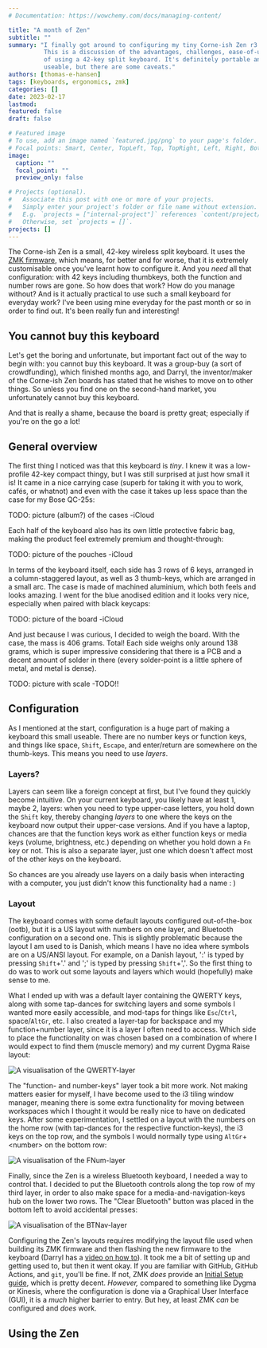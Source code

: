 ```yaml
---
# Documentation: https://wowchemy.com/docs/managing-content/

title: "A month of Zen"
subtitle: ""
summary: "I finally got around to configuring my tiny Corne-ish Zen r3 keyboard.
          This is a discussion of the advantages, challenges, ease-of-use, etc.
          of using a 42-key split keyboard. It's definitely portable and very
          useable, but there are some caveats."
authors: [thomas-e-hansen]
tags: [keyboards, ergonomics, zmk]
categories: []
date: 2023-02-17
lastmod:
featured: false
draft: false

# Featured image
# To use, add an image named `featured.jpg/png` to your page's folder.
# Focal points: Smart, Center, TopLeft, Top, TopRight, Left, Right, BottomLeft, Bottom, BottomRight.
image:
  caption: ""
  focal_point: ""
  preview_only: false

# Projects (optional).
#   Associate this post with one or more of your projects.
#   Simply enter your project's folder or file name without extension.
#   E.g. `projects = ["internal-project"]` references `content/project/deep-learning/index.md`.
#   Otherwise, set `projects = []`.
projects: []
---
```


The Corne-ish Zen is a small, 42-key wireless split keyboard. It uses the
[ZMK firmware](https://zmk.dev),
which means, for better and for worse, that it is extremely customisable once
you've learnt how to configure it. And you _need_ all that configuration: with
42 keys including thumbkeys, both the function and number rows are gone. So how
does that work? How do you manage without? And is it actually practical to use
such a small keyboard for everyday work? I've been using mine everyday for the
past month or so in order to find out. It's been really fun and interesting!


## You cannot buy this keyboard

Let's get the boring and unfortunate, but important fact out of the way to begin
with: you cannot buy this keyboard. It was a group-buy (a sort of crowdfunding),
which finished months ago, and Darryl, the inventor/maker of the Corne-ish Zen
boards has stated that he wishes to move on to other things. So unless you find
one on the second-hand market, you unfortunately cannot buy this keyboard.

And that is really a shame, because the board is pretty great; especially if
you're on the go a lot!


## General overview

The first thing I noticed was that this keyboard is _tiny_. I knew it was a
low-profile 42-key compact thingy, but I was still surprised at just how small
it is! It came in a nice carrying case (superb for taking it with you to work,
cafés, or whatnot) and even with the case it takes up less space than the case
for my Bose QC-25s:

TODO: picture (album?) of the cases -iCloud

Each half of the keyboard also has its own little protective fabric bag, making
the product feel extremely premium and thought-through:

TODO: picture of the pouches -iCloud

In terms of the keyboard itself, each side has 3 rows of 6 keys, arranged in a
column-staggered layout, as well as 3 thumb-keys, which are arranged in a small
arc. The case is made of machined aluminium, which both feels and looks amazing.
I went for the blue anodised edition and it looks very nice, especially when
paired with black keycaps:

TODO: picture of the board -iCloud

And just because I was curious, I decided to weigh the board. With the case, the
mass is 406 grams. Total! Each side weighs only around 138 grams, which is super
impressive considering that there is a PCB and a decent amount of solder in
there (every solder-point is a little sphere of metal, and metal is dense).

TODO: picture with scale -TODO!!


## Configuration

As I mentioned at the start, configuration is a huge part of making a keyboard
this small useable. There are no number keys or function keys, and things like
space, `Shift`, `Escape`, and enter/return are somewhere on the thumb-keys. This
means you need to use _layers_.

### Layers?

Layers can seem like a foreign concept at first, but I've found they quickly
become intuitive. On your current keyboard, you likely have at least 1, maybe 2,
layers: when you need to type upper-case letters, you hold down the `Shift` key,
thereby changing _layers_ to one where the keys on the keyboard now output their
upper-case versions. And if you have a laptop, chances are that the function
keys work as either function keys or media keys (volume, brightness, etc.)
depending on whether you hold down a `Fn` key or not. This is also a separate
layer, just one which doesn't affect most of the other keys on the keyboard.

So chances are you already use layers on a daily basis when interacting with a
computer, you just didn't know this functionality had a name  : )

### Layout

The keyboard comes with some default layouts configured out-of-the-box (ootb),
but it is a US layout with numbers on one layer, and Bluetooth configuration on
a second one. This is slightly problematic because the layout I am used to is
Danish, which means I have no idea where symbols are on a US/ANSI layout. For
example, on a Danish layout, ':' is typed by pressing `Shift`+'.' and ';' is
typed by pressing `Shift`+','. So the first thing to do was to work out some
layouts and layers which would (hopefully) make sense to me.

What I ended up with was a default layer containing the QWERTY keys, along with
some tap-dances for switching layers and some symbols I wanted more easily
accessible, and mod-taps for things like `Esc`/`Ctrl`, space/`AltGr`, etc. I
also created a layer-tap for backspace and my function+number layer, since it is
a layer I often need to access. Which side to place the functionality on was
chosen based on a combination of where I would expect to find them (muscle
memory) and my current Dygma Raise layout:

![A visualisation of the QWERTY-layer](/media/zen-qwerty-layer.png)

The "function- and number-keys" layer took a bit more work. Not making
matters easier for myself, I have become used to the i3 tiling window manager,
meaning there is some extra functionality for moving between workspaces which I
thought it would be really nice to have on dedicated keys. After some
experimentation, I settled on a layout with the numbers on the home row (with
tap-dances for the respective function-keys), the i3 keys on the top row, and
the symbols I would normally type using `AltGr`+\<number\> on the bottom row:

![A visualisation of the FNum-layer](/media/zen-fnum-layer.png)

Finally, since the Zen is a wireless Bluetooth keyboard, I needed a way to
control that. I decided to put the Bluetooth controls along the top row of my
third layer, in order to also make space for a media-and-navigation-keys hub on
the lower two rows. The "Clear Bluetooth" button was placed in the bottom left
to avoid accidental presses:

![A visualisation of the BTNav-layer](/media/zen-btnav-layer.png)

Configuring the Zen's layouts requires modifying the layout file used when
building its ZMK firmware and then flashing the new firmware to the keyboard
(Darryl has a
[video on how to](https://www.youtube.com/watch?v=ksDHHajTKoQ?t=725)).
It took me a bit of setting up and getting used to, but then it went okay. If
you are familiar with GitHub, GitHub Actions, and `git`, you'll be fine. If not,
ZMK _does_ provide an
[Initial Setup guide](https://zmk.dev/docs/user-setup),
which is pretty decent. _However,_ compared to something like Dygma or Kinesis,
where the configuration is done via a Graphical User Interface (GUI), it is a
_much_ higher barrier to entry. But hey, at least ZMK _can_ be configured and
_does_ work.

## Using the Zen


